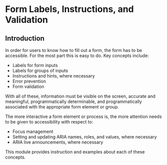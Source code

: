 # Form Labels, Instructions, and Validation

## Introduction

In order for users to know how to fill out a form, the form has to be accessible. For the most part this is easy to do. Key concepts include:

- Labels for form inputs
- Labels for groups of inputs
- Instructions and hints, where necessary
- Error prevention
- Form validation

With all of these, information must be visible on the screen, accurate and meaningful, programmatically determinable, and programmatically associated with the appropriate form element or group.

The more interactive a form element or process is, the more attention needs to be given to accessibility with respect to:

- Focus management
- Setting and updating ARIA names, roles, and values, where necessary
- ARIA live announcements, where necessary

This module provides instruction and examples about each of these concepts.
